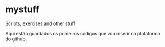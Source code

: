 # mystuff


Scripts, exercises and other stuff


Aqui estão guardados os primeiros códigos que vou inserir na plataforma do github.

